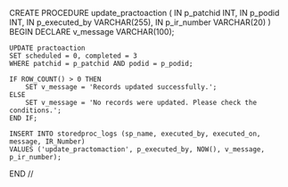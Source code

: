 

CREATE PROCEDURE update_practoaction (
    IN p_patchid INT,
    IN p_podid INT,
    IN p_executed_by VARCHAR(255),
    IN p_ir_number VARCHAR(20)
)
BEGIN
    DECLARE v_message VARCHAR(100);

    UPDATE practoaction
    SET scheduled = 0, completed = 3
    WHERE patchid = p_patchid AND podid = p_podid;

    IF ROW_COUNT() > 0 THEN
        SET v_message = 'Records updated successfully.';
    ELSE
        SET v_message = 'No records were updated. Please check the conditions.';
    END IF;

    INSERT INTO storedproc_logs (sp_name, executed_by, executed_on, message, IR_Number)
    VALUES ('update_practomaction', p_executed_by, NOW(), v_message, p_ir_number);
END //

